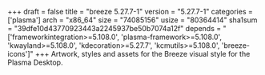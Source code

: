 +++
draft = false
title = "breeze 5.27.7-1"
version = "5.27.7-1"
categories = ['plasma']
arch = "x86_64"
size = "74085156"
usize = "80364414"
sha1sum = "39dfe10d43770923443a2245937be50b7074a12f"
depends = "['frameworkintegration>=5.108.0', 'plasma-framework>=5.108.0', 'kwayland>=5.108.0', 'kdecoration>=5.27.7', 'kcmutils>=5.108.0', 'breeze-icons']"
+++
Artwork, styles and assets for the Breeze visual style for the Plasma Desktop.